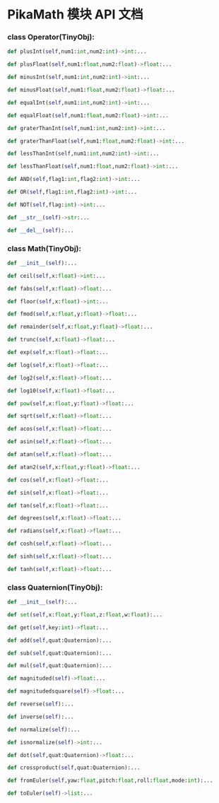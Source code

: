 # PikaMath 模块 API 文档

### class Operator(TinyObj):
``` python
def plusInt(self,num1:int,num2:int)->int:...
```

``` python
def plusFloat(self,num1:float,num2:float)->float:...
```

``` python
def minusInt(self,num1:int,num2:int)->int:...
```

``` python
def minusFloat(self,num1:float,num2:float)->float:...
```

``` python
def equalInt(self,num1:int,num2:int)->int:...
```

``` python
def equalFloat(self,num1:float,num2:float)->int:...
```

``` python
def graterThanInt(self,num1:int,num2:int)->int:...
```

``` python
def graterThanFloat(self,num1:float,num2:float)->int:...
```

``` python
def lessThanInt(self,num1:int,num2:int)->int:...
```

``` python
def lessThanFloat(self,num1:float,num2:float)->int:...
```

``` python
def AND(self,flag1:int,flag2:int)->int:...
```

``` python
def OR(self,flag1:int,flag2:int)->int:...
```

``` python
def NOT(self,flag:int)->int:...
```

``` python
def __str__(self)->str:...
```

``` python
def __del__(self):...
```

### class Math(TinyObj):
``` python
def __init__(self):...
```

``` python
def ceil(self,x:float)->int:...
```

``` python
def fabs(self,x:float)->float:...
```

``` python
def floor(self,x:float)->int:...
```

``` python
def fmod(self,x:float,y:float)->float:...
```

``` python
def remainder(self,x:float,y:float)->float:...
```

``` python
def trunc(self,x:float)->float:...
```

``` python
def exp(self,x:float)->float:...
```

``` python
def log(self,x:float)->float:...
```

``` python
def log2(self,x:float)->float:...
```

``` python
def log10(self,x:float)->float:...
```

``` python
def pow(self,x:float,y:float)->float:...
```

``` python
def sqrt(self,x:float)->float:...
```

``` python
def acos(self,x:float)->float:...
```

``` python
def asin(self,x:float)->float:...
```

``` python
def atan(self,x:float)->float:...
```

``` python
def atan2(self,x:float,y:float)->float:...
```

``` python
def cos(self,x:float)->float:...
```

``` python
def sin(self,x:float)->float:...
```

``` python
def tan(self,x:float)->float:...
```

``` python
def degrees(self,x:float)->float:...
```

``` python
def radians(self,x:float)->float:...
```

``` python
def cosh(self,x:float)->float:...
```

``` python
def sinh(self,x:float)->float:...
```

``` python
def tanh(self,x:float)->float:...
```

### class Quaternion(TinyObj):
``` python
def __init__(self):...
```

``` python
def set(self,x:float,y:float,z:float,w:float):...
```

``` python
def get(self,key:int)->float:...
```

``` python
def add(self,quat:Quaternion):...
```

``` python
def sub(self,quat:Quaternion):...
```

``` python
def mul(self,quat:Quaternion):...
```

``` python
def magnituded(self)->float:...
```

``` python
def magnitudedsquare(self)->float:...
```

``` python
def reverse(self):...
```

``` python
def inverse(self):...
```

``` python
def normalize(self):...
```

``` python
def isnormalize(self)->int:...
```

``` python
def dot(self,quat:Quaternion)->float:...
```

``` python
def crossproduct(self,quat:Quaternion):...
```

``` python
def fromEuler(self,yaw:float,pitch:float,roll:float,mode:int):...
```

``` python
def toEuler(self)->list:...
```

